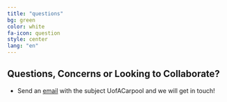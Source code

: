 ```yaml
---
title: "questions"
bg: green
color: white
fa-icon: question
style: center
lang: "en"
---
```


## Questions, Concerns or Looking to Collaborate?

- Send an [email](mailto:kkyars@ualberta.ca?subject=UofACarpool) with the subject UofACarpool and we will get in touch!
